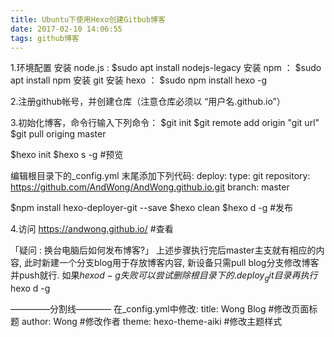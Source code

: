 ```yaml
---
title: Ubuntu下使用Hexo创建Gitbub博客
date: 2017-02-10 14:06:55
tags: github博客
---
```

1.环境配置
安装 node.js : $sudo apt install nodejs-legacy
安装 npm ： $sudo apt install npm
安装 git
安装 hexo ： $sudo npm install hexo -g

2.注册github帐号，并创建仓库（注意仓库必须以 “用户名.github.io”）

3.初始化博客，命令行输入下列命令：
$git init
$git remote add origin "git url"
$git pull origing master

$hexo init
$hexo s -g #预览

编辑根目录下的_config.yml 末尾添加下列代码:
  deploy:
  type: git
  repository: https://github.com/AndWong/AndWong.github.io.git
  branch: master

$npm install hexo-deployer-git --save
$hexo clean
$hexo d -g #发布

4.访问 https://andwong.github.io/ #查看

「疑问 : 换台电脑后如何发布博客?」
上述步骤执行完后master主支就有相应的内容,
此时新建一个分支blog用于存放博客内容,
新设备只需pull blog分支修改博客并push就行.
如果$hexo d -g 失败可以尝试删除根目录下的.deploy_git目录再执行$hexo d -g

————–分割线————
在_config.yml中修改:
title: Wong Blog #修改页面标题
author: Wong #修改作者
theme: hexo-theme-aiki #修改主题样式
